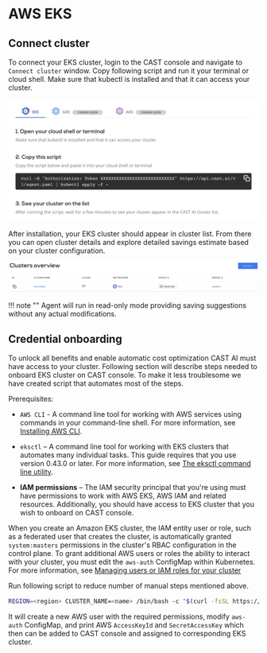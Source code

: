 # AWS EKS

## Connect cluster

To connect your EKS cluster, login to the CAST console and navigate to `Connect cluster` window. Copy following script
and run it your terminal or cloud shell. Make sure that kubectl is installed and that it can access your cluster.

![img.png](../screenshots/connect-cluster-2.png)

After installation, your EKS cluster should appear in cluster list. From there you can open cluster details and explore
detailed savings estimate based on your cluster configuration.

![img.png](../screenshots/connect-cluster-3.png)

!!! note ""
    Agent will run in read-only mode providing saving suggestions without any actual modifications.

## Credential onboarding

To unlock all benefits and enable automatic cost optimization CAST AI must have access to your cluster. Following
section will describe steps needed to onboard EKS cluster on CAST console. To make it less troublesome we have created
script that automates most of the steps.

Prerequisites:

- `AWS CLI` - A command line tool for working with AWS services using commands in your command-line shell. For more
  information, see [Installing AWS CLI](https://docs.aws.amazon.com/cli/latest/userguide/install-cliv2.html).

- `eksctl` – A command line tool for working with EKS clusters that automates many individual tasks. This guide requires
  that you use version 0.43.0 or later. For more information,
  see [The eksctl command line utility](https://docs.aws.amazon.com/eks/latest/userguide/eksctl.html).

- **IAM permissions** – The IAM security principal that you're using must have permissions to work with AWS EKS, AWS IAM
  and related resources. Additionally, you should have access to EKS cluster that you wish to onboard on CAST console.

When you create an Amazon EKS cluster, the IAM entity user or role, such as a federated user that creates the cluster,
is automatically granted `system:masters` permissions in the cluster's RBAC configuration in the control plane. To grant
additional AWS users or roles the ability to interact with your cluster, you must edit the `aws-auth` ConfigMap within
Kubernetes. For more information,
see [Managing users or IAM roles for your cluster](https://docs.aws.amazon.com/eks/latest/userguide/add-user-role.html)

Run following script to reduce number of manual steps mentioned above.

```bash
REGION=<region> CLUSTER_NAME=<name> /bin/bash -c "$(curl -fsSL https://raw.githubusercontent.com/castai/docs/main/docs/getting-started/credentials/configuring-eks-credentials/script.sh)"
```

It will create a new AWS user with the required permissions, modify `aws-auth` ConfigMap, and print AWS `AccessKeyId`
and `SecretAccessKey` which then can be added to CAST console and assigned to corresponding EKS cluster.
